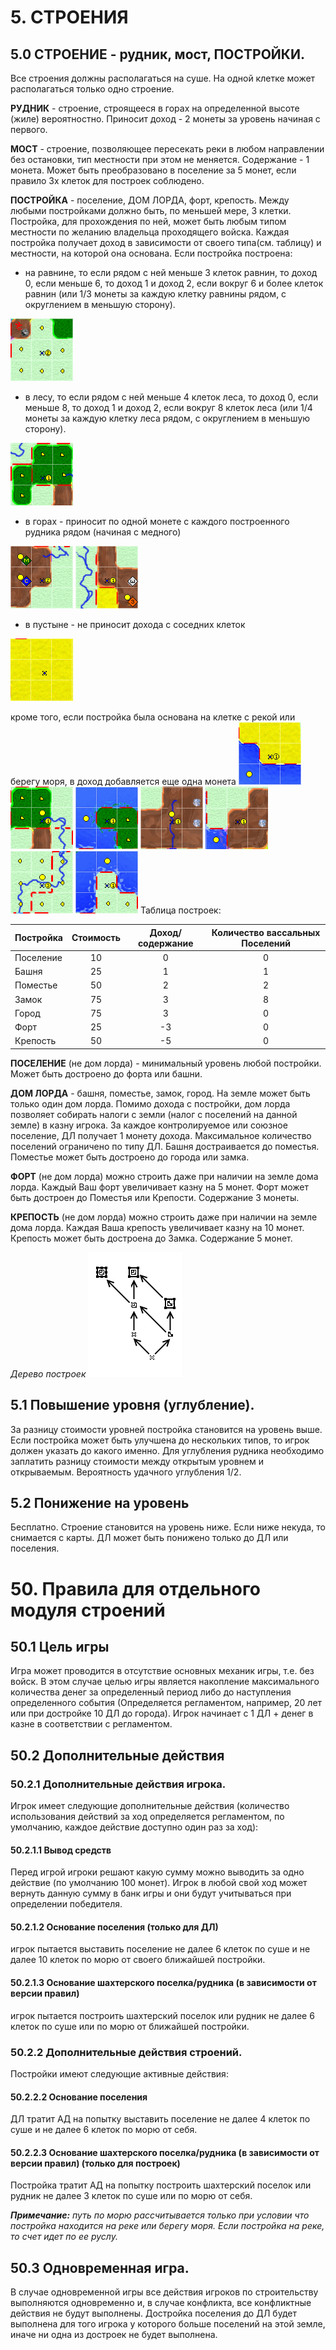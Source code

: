 # 5. СТРОЕНИЯ



## 5.0 CТРОЕНИЕ - рудник, мост, ПОСТРОЙКИ. 
Все строения должны располагаться на суше. На одной клетке может располагаться только одно строение.

**РУДНИК** - строение, строящееся в горах на определенной высоте (жиле) вероятностно. Приносит доход - 2 монеты за уровень начиная с первого.

**МОСТ** - строение, позволяющее пересекать реки в любом направлении без остановки, тип местности при этом не меняется. Содержание - 1 монета. Может быть преобразовано в поселение за 5 монет, если правило 3х клеток для построек соблюдено.

**ПОСТРОЙКА** - поселение, ДОМ ЛОРДА, форт, крепость.
Между любыми постройками должно быть, по меньшей мере, 3 клетки.
Постройка, для прохождения по ней, может быть любым типом местности по желанию владельца проходящего войска.
Каждая постройка получает доход в зависимости от своего типа(см. таблицу) и местности, на которой она основана. Если постройка построена:
- на равнине, то если рядом с ней меньше 3 клеток равнин, то доход 0, если меньше 6, то доход 1 и  доход 2, если вокруг 6 и более клеток равнин (или 1/3 монеты за каждую клетку равнины рядом, с округлением в меньшую сторону).

![Доход с равнины](images/plain_income.png)

- в лесу, то если рядом с ней меньше 4 клеток леса, то доход 0, если меньше 8, то доход 1 и  доход 2, если вокруг 8 клеток леса (или 1/4 монеты за каждую клетку леса рядом, с округлением в меньшую сторону).

![Доход с леса](images/forest_income.png)

- в горах - приносит по одной монете с каждого построенного рудника рядом (начиная с медного)

![Доход с гор1](images/mount1_income.png) ![Доход с гор2](images/mount2_income.png)

- в пустыне - не приносит дохода с соседних клеток

![Доход с пустыни](images/desert_income.png)

кроме того, если постройка была основана на клетке с рекой или берегу моря, в доход добавляется еще одна монета
![Доход с воды1](images/water1_income.png) ![Доход с воды2](images/water2_income.png) ![Доход с воды3](images/water3_income.png) ![Доход с воды4](images/water4_income.png) ![Доход с воды5](images/water5_income.png) ![Доход с воды6](images/water6_income.png) ![Доход с воды7](images/water7_income.png)
Таблица построек:

| Постройка | Стоимость | Доход/содержание | Количество вассальных Поселений |
| :-------- | :-------: | :--------------: | :-----------: |
| Поселение | 10        | 0                | 0             |
| Башня     | 25        | 1                | 1             | 
| Поместье  | 50        | 2                | 2             | 
| Замок     | 75        | 3                | 8             | 
| Город     | 75        | 3                | 0             | 
| Форт      | 25        | -3               | 0             | 
| Крепость  | 50        | -5               | 0             | 

**ПОСЕЛЕНИЕ** (не дом лорда) - минимальный уровень любой постройки. Может быть достроено до форта или башни.

**ДОМ ЛОРДА** - башня, поместье, замок, город.
На земле может быть только один дом лорда.
Помимо дохода с постройки, дом лорда позволяет собирать налоги с земли (налог с поселений на данной земле) в казну игрока. За каждое контролируемое или союзное поселение, ДЛ получает 1 монету дохода. Максимальное количество поселений ограничено по типу ДЛ.
Башня достраивается до поместья. Поместье может быть достроено до города или замка.

**ФОРТ** (не дом лорда) можно строить даже при наличии на земле дома лорда. Каждый Ваш форт увеличивает казну на 5 монет. Форт может быть достроен до Поместья или Крепости. Содержание 3 монеты.

**КРЕПОСТЬ** (не дом лорда) можно строить даже при наличии на земле дома лорда. Каждая Ваша крепость увеличивает казну на 10 монет. Крепость может быть достроена до Замка. Содержание 5 монет.

*Дерево построек*
![Дерево построек](images/build_tree.png)

## 5.1 Повышение уровня (углубление).
За разницу стоимости уровней постройка становится на уровень выше. Если постройка может быть улучшена до нескольких типов, то игрок должен указать до какого именно. Для углубления рудника необходимо заплатить разницу стоимости между
открытым уровнем и открываемым. Вероятность удачного углубления 1/2.

## 5.2 Понижение на уровень
Бесплатно. Строение становится на уровень ниже. Если ниже некуда, то снимается с карты. ДЛ может быть понижено только до ДЛ или поселения.

# 50. Правила для отдельного модуля строений

## 50.1 Цель игры
Игра может проводится в отсутствие основных механик игры, т.е. без войск. В этом случае целью игры является накопление максимального количества денег за определенный период либо до наступления определенного события (Определяется регламентом, например, 20 лет или при достройке 10 ДЛ до города). Игрок начинает с 1 ДЛ + денег в казне в соответствии с регламентом.

## 50.2 Дополнительные действия 

### 50.2.1 Дополнительные действия игрока.
Игрок имеет следующие дополнительные действия (количество использования действий за ход определяется регламентом, по умолчанию, каждое действие доступно один раз за ход):

 #### 50.2.1.1 Вывод средств
  Перед игрой игроки решают какую сумму можно выводить за одно действие (по умолчанию 100 монет). Игрок в любой свой ход может вернуть данную сумму в банк игры и они будут учитываться при определении победителя.

 #### 50.2.1.2 Основание поселения (только для ДЛ)
  игрок пытается выставить поселение не далее 6 клеток по суше и не далее 10 клеток по морю от своего ближайшей постройки.

 #### 50.2.1.3 Основание шахтерского поселка/рудника (в зависимости от версии правил) 
  игрок пытается построить шахтерский поселок или рудник не далее 6 клеток по суше или по морю от ближайшей постройки.

### 50.2.2 Дополнительные действия строений.
Постройки имеют следующие активные действия:
 #### 50.2.2.2 Основание поселения
 ДЛ тратит АД на попытку выставить поселение не далее 4 клеток по суше и не далее 6 клеток по морю от себя.

 #### 50.2.2.3 Основание шахтерского поселка/рудника (в зависимости от версии правил) (только для построек)
 Постройка тратит АД на попытку построить шахтерский поселок или рудник не далее 3 клеток по суше или по морю от себя.

  ***Примечание:*** *путь по морю рассчитывается только при условии что постройка находится на реке или берегу моря. Если постройка на реке, то счет идет по ее руслу.*

## 50.3 Одновременная игра.
В случае одновременной игры все действия игроков по строительству выполняются одновременно и, в случае конфликта, все конфликтные действия не будут выполнены. Достройка поселения до ДЛ будет выполнена для того игрока у которого больше поселений на этой земле, иначе ни одна из достроек не будет выполнена.